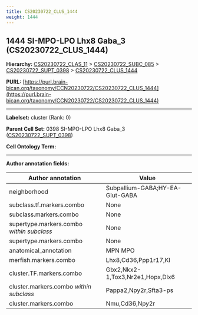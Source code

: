 ```yaml
---
title: CS20230722_CLUS_1444
weight: 1444
---
```

## 1444 SI-MPO-LPO Lhx8 Gaba_3 (CS20230722_CLUS_1444)
<b>Hierarchy: </b>
[CS20230722_CLAS_11](../CS20230722_CLAS_11) >
[CS20230722_SUBC_085](../CS20230722_SUBC_085) >
[CS20230722_SUPT_0398](../CS20230722_SUPT_0398) >
[CS20230722_CLUS_1444](../CS20230722_CLUS_1444)

**PURL:** [https://purl.brain-bican.org/taxonomy/CCN20230722/CS20230722_CLUS_1444](https://purl.brain-bican.org/taxonomy/CCN20230722/CS20230722_CLUS_1444)

---


**Labelset:** cluster (Rank: 0)

**Parent Cell Set:** 0398 SI-MPO-LPO Lhx8 Gaba_3 ([CS20230722_SUPT_0398](../CS20230722_SUPT_0398))



**Cell Ontology Term:** 

[MARKER GENES.]: #


---

[TRANSFERRED ANNOTATIONS.]: #


[AUTHOR ANNOTATION FIELDS.]: #


**Author annotation fields:**

| Author annotation | Value |
|-------------------|-------|
|neighborhood|Subpallium-GABA;HY-EA-Glut-GABA|
|subclass.tf.markers.combo|None|
|subclass.markers.combo|None|
|supertype.markers.combo _within subclass_|None|
|supertype.markers.combo|None|
|anatomical_annotation|MPN MPO|
|merfish.markers.combo|Lhx8,Cd36,Ppp1r17,Kl|
|cluster.TF.markers.combo|Gbx2,Nkx2-1,Tox3,Nr2e1,Hopx,Dlx6|
|cluster.markers.combo _within subclass_|Pappa2,Npy2r,Sfta3-ps|
|cluster.markers.combo|Nmu,Cd36,Npy2r|
